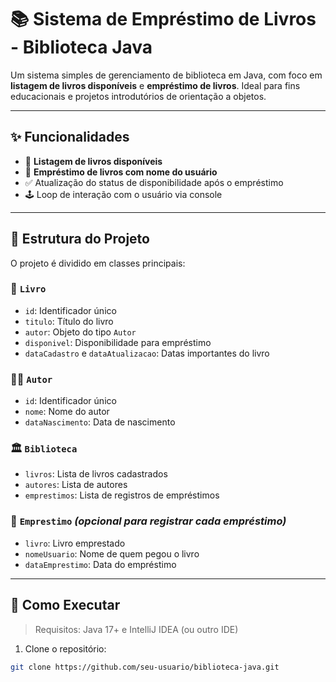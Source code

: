 # 📚 Sistema de Empréstimo de Livros - Biblioteca Java

Um sistema simples de gerenciamento de biblioteca em Java, com foco em **listagem de livros disponíveis** e **empréstimo de livros**. Ideal para fins educacionais e projetos introdutórios de orientação a objetos.

---

## ✨ Funcionalidades

- 📖 **Listagem de livros disponíveis**
- 👤 **Empréstimo de livros com nome do usuário**
- ✅ Atualização do status de disponibilidade após o empréstimo
- 🕹️ Loop de interação com o usuário via console

---

## 🧩 Estrutura do Projeto

O projeto é dividido em classes principais:

### 📘 `Livro`
- `id`: Identificador único
- `titulo`: Título do livro
- `autor`: Objeto do tipo `Autor`
- `disponivel`: Disponibilidade para empréstimo
- `dataCadastro` e `dataAtualizacao`: Datas importantes do livro

### 🧑‍🏫 `Autor`
- `id`: Identificador único
- `nome`: Nome do autor
- `dataNascimento`: Data de nascimento

### 🏛️ `Biblioteca`
- `livros`: Lista de livros cadastrados
- `autores`: Lista de autores
- `emprestimos`: Lista de registros de empréstimos

### 📅 `Emprestimo` *(opcional para registrar cada empréstimo)*
- `livro`: Livro emprestado
- `nomeUsuario`: Nome de quem pegou o livro
- `dataEmprestimo`: Data do empréstimo

---

## 🚀 Como Executar

> Requisitos: Java 17+ e IntelliJ IDEA (ou outro IDE)

1. Clone o repositório:
```bash
git clone https://github.com/seu-usuario/biblioteca-java.git

